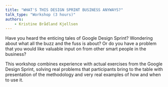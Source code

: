 ```yaml
---
title: "WHAT'S THIS DESIGN SPRINT BUSINESS ANYWAYS?"
talk_type: "Workshop (3 hours)"
authors:
    - Kristine Brådland Kjellsen
---
```

Have you heard the enticing tales of Google Design Sprint? Wondering about what all the buzz and the fuss is about? Or do you have a problem that you would like valuable input on from other smart people in the business?

This workshop combines experience with actual exercises from the Google Design Sprint, solving real problems that participants bring to the table with presentation of the methodology and very real examples of how and when to use it.

